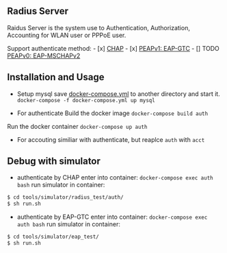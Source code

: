 ## Radius Server
Raidus Server is the system use to Authentication, Authorization, Accounting for WLAN user or PPPoE user.

Support authenticate method:
    - [x] [CHAP](https://tools.ietf.org/search/rfc1994)
    - [x] [PEAPv1: EAP-GTC](https://tools.ietf.org/html/draft-josefsson-pppext-eap-tls-eap-05)
    - [] TODO [PEAPv0: EAP-MSCHAPv2](https://tools.ietf.org/html/draft-kamath-pppext-peapv0-00)


## Installation and Usage
- Setup mysql
save [docker-compose.yml](https://github.com/zeroleo12345/restful_server/blob/master/docker-compose.yml) to another directory and start it.
`docker-compose -f docker-compose.yml up mysql`

- For authenticate
Build the docker image
`docker-compose build auth`

Run the docker container
`docker-compose up auth`

- For accouting
similiar with authenticate, but reaplce `auth` with `acct`



## Debug with simulator
- authenticate by CHAP
enter into container: `docker-compose exec auth bash`
run simulator in container:
```bash
$ cd tools/simulator/radius_test/auth/
$ sh run.sh
```

- authenticate by EAP-GTC
enter into container: `docker-compose exec auth bash`
run simulator in container:
```bash
$ cd tools/simulator/eap_test/
$ sh run.sh
```


